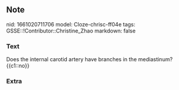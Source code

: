 ## Note
nid: 1661020711706
model: Cloze-chrisc-ff04e
tags: GSSE::!Contributor::Christine_Zhao
markdown: false

### Text
Does the internal carotid artery have branches in the mediastinum? {{c1::no}}

### Extra

